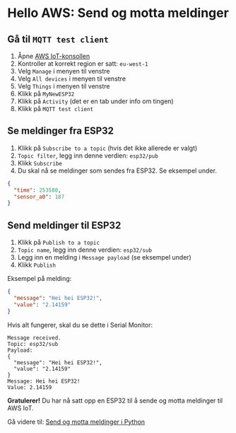 # Hello AWS: Send og motta meldinger

## Gå til ```MQTT test client```
1. Åpne [AWS IoT-konsollen](https://eu-west-1.console.aws.amazon.com/iot/home?region=eu-west-1#/home) 
1. Kontroller at korrekt region er satt: ```eu-west-1```
1. Velg ```Manage``` i menyen til venstre
1. Velg ```All devices``` i menyen til venstre
1. Velg ```Things``` i menyen til venstre
1. Klikk på ```MyNewESP32```
1. Klikk på ```Activity``` (det er en tab under info om tingen)
1. Klikk på ```MQTT test client```

## Se meldinger fra ESP32
1. Klikk på ```Subscribe to a topic``` (hvis det ikke allerede er valgt)
1. ```Topic filter```, legg inn denne verdien: ```esp32/pub```
1. Klikk ```Subscribe```
1. Du skal nå se meldinger som sendes fra ESP32. Se eksempel under.

```json
{
  "time": 253580,
  "sensor_a0": 187
}
```

## Send meldinger til ESP32
1. Klikk på ```Publish to a topic``` 
1. ```Topic name```, legg inn denne verdien: ```esp32/sub```
1. Legg inn en melding i ```Message payload``` (se eksempel under)
1. Klikk ```Publish```

Eksempel på melding:
```json
{
  "message": "Hei hei ESP32!",
  "value": "2.14159"
}
```

Hvis alt fungerer, skal du se dette i Serial Monitor:
```
Message received.
Topic: esp32/sub
Payload:
{
  "message": "Hei hei ESP32!",
  "value": "2.14159"
}
Message: Hei hei ESP32!
Value: 2.14159
```

**Gratulerer!** Du har nå satt opp en ESP32 til å sende og motta meldinger til AWS IoT.

Gå videre til: [Send og motta meldinger i Python](./8_Send_og_motta_meldinger_med_python.md)
